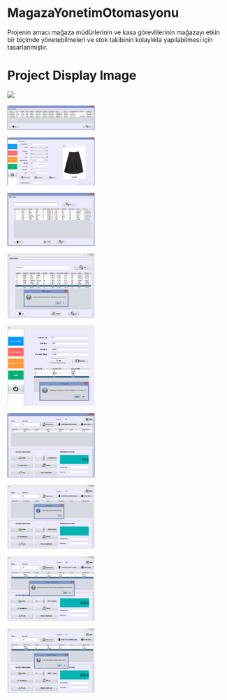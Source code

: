 # MagazaYonetimOtomasyonu
Projenin amacı mağaza müdürlerinin ve kasa görevlilerinin mağazayı etkin bir biçimde yönetebilmeleri ve stok takibinin kolaylıkla yapılabilmesi için tasarlanmıştır.

# Project Display Image

<p>
<a href="https://github.com/ElifKirazci/MagazaYonetimOtomasyonu/blob/master/ekrangoruntusu/Personel-D%C3%BCzenle.PNG" target="_blank">
<img src="https://github.com/ElifKirazci/MagazaYonetimOtomasyonu/blob/master/ekrangoruntusu/Personel-D%C3%BCzenle.PNG" width="200" style="max-width:100%;"></a>
  
 <p>
<a href="https://github.com/ElifKirazci/MagazaYonetimOtomasyonu/blob/master/ekrangoruntusu/Personel%20Listesi.PNG" target="_blank">
<img src="https://github.com/ElifKirazci/MagazaYonetimOtomasyonu/blob/master/ekrangoruntusu/Personel%20Listesi.PNG" width="200" style="max-width:100%;"></a>


<p>
<a href="https://github.com/ElifKirazci/MagazaYonetimOtomasyonu/blob/master/ekrangoruntusu/%C3%9Cr%C3%BCn%20Ekleme.PNG" target="_blank">
<img src="https://github.com/ElifKirazci/MagazaYonetimOtomasyonu/blob/master/ekrangoruntusu/%C3%9Cr%C3%BCn%20Ekleme.PNG" width="200" style="max-width:100%;"></a>

<p>
<a href="https://github.com/ElifKirazci/MagazaYonetimOtomasyonu/blob/master/ekrangoruntusu/%C3%9Cr%C3%BCn%20Listesi.PNG" target="_blank">
<img src="https://github.com/ElifKirazci/MagazaYonetimOtomasyonu/blob/master/ekrangoruntusu/%C3%9Cr%C3%BCn%20Listesi.PNG" width="200" style="max-width:100%;"></a>

<p>
<a href="https://github.com/ElifKirazci/MagazaYonetimOtomasyonu/blob/master/ekrangoruntusu/%C3%9Cr%C3%BCn%20Listesi%20Silme.PNG" target="_blank">
<img src="https://github.com/ElifKirazci/MagazaYonetimOtomasyonu/blob/master/ekrangoruntusu/%C3%9Cr%C3%BCn%20Listesi%20Silme.PNG" width="200" style="max-width:100%;"></a>

 <p>
<a href="https://github.com/ElifKirazci/MagazaYonetimOtomasyonu/blob/master/ekrangoruntusu/Kullanici%20Silme.PNG" target="_blank">
<img src="https://github.com/ElifKirazci/MagazaYonetimOtomasyonu/blob/master/ekrangoruntusu/Kullanici%20Silme.PNG" width="200" style="max-width:100%;"></a>
  
<p>
<a href="https://github.com/ElifKirazci/MagazaYonetimOtomasyonu/blob/master/ekrangoruntusu/Kasiyer%20%C3%9Cr%C3%BCn%20Getirme.PNG" target="_blank">
<img src="https://github.com/ElifKirazci/MagazaYonetimOtomasyonu/blob/master/ekrangoruntusu/Kasiyer%20%C3%9Cr%C3%BCn%20Getirme.PNG" width="200" style="max-width:100%;"></a>
  
<p>
<a href="https://github.com/ElifKirazci/MagazaYonetimOtomasyonu/blob/master/ekrangoruntusu/Kasiyer%20Yanl%C4%B1%C5%9F%20Bakod%20Girme.PNG" target="_blank">
<img src="https://github.com/ElifKirazci/MagazaYonetimOtomasyonu/blob/master/ekrangoruntusu/Kasiyer%20Yanl%C4%B1%C5%9F%20Bakod%20Girme.PNG" width="200" style="max-width:100%;"></a>
  
  <p>
<a href="https://github.com/ElifKirazci/MagazaYonetimOtomasyonu/blob/master/ekrangoruntusu/Kasiyer%20Se%C3%A7ili%20%C3%9Cr%C3%BCn%C3%BC%20Sat%C4%B1%C5%9Ftan%20%C3%87%C4%B1karma.PNG" target="_blank">
<img src="https://github.com/ElifKirazci/MagazaYonetimOtomasyonu/blob/master/ekrangoruntusu/Kasiyer%20Se%C3%A7ili%20%C3%9Cr%C3%BCn%C3%BC%20Sat%C4%B1%C5%9Ftan%20%C3%87%C4%B1karma.PNG" width="200" style="max-width:100%;"></a>
  
   <p>
<a href="https://github.com/ElifKirazci/MagazaYonetimOtomasyonu/blob/master/ekrangoruntusu/Kasiyer%20Sistemden%20%C3%87%C4%B1k%C4%B1%C5%9F.PNG" target="_blank">
<img src="https://github.com/ElifKirazci/MagazaYonetimOtomasyonu/blob/master/ekrangoruntusu/Kasiyer%20Sistemden%20%C3%87%C4%B1k%C4%B1%C5%9F.PNG" width="200" style="max-width:100%;"></a>
  
 
